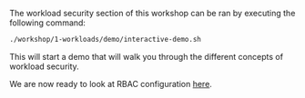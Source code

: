 The workload security section of this workshop can be ran by executing the following command:

```bash
./workshop/1-workloads/demo/interactive-demo.sh
```

This will start a demo that will walk you through the different concepts of workload security.

We are now ready to look at RBAC configuration [here](3-rbac.md).